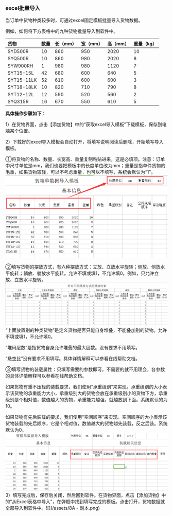 ### **excel批量导入**

当订单中货物种类较多时，可通过excel固定模板批量导入货物数据。

例如，如何将下方表格中的九种货物批量导入到软件中。

| 货物 | 数量 | 长（mm） | 宽（mm） | 高（mm） | 重量（kg） |
| :--- | :--- | :--- | :--- | :--- | :--- |
| SYD500R | 10 | 860 | 950 | 2020 | 10 |
| SYQ500R | 10 | 860 | 980 | 2020 | 8 |
| SYW900RH | 1 | 980 | 980 | 1120 | 7 |
| SYT15-15L | 42 | 680 | 600 | 640 | 5 |
| SYT15-11LK | 52 | 610 | 600 | 600 | 3 |
| SYT18-18LK | 10 | 820 | 710 | 790 | 8 |
| SYT12-12L | 12 | 590 | 520 | 560 | 2 |
| SYQ315R | 16 | 670 | 550 | 610 | 5 |

**具体操作步骤如下：**

1）在货物界面，点击【添加货物】中的“获取excel导入模板”下载模板，保存到电脑某个位置。

2）下载好的excel导入模板会自动打开，将填写说明阅读后删除，开始填写导入模板。

①将货物的名称、数量、长宽高、重量复制粘贴进来，这是必填项。注意：订单中尺寸单位是mm，我们也要把模板中的长度单位改为mm；重量是指单件货物的毛重，如果货物较轻，可以不考虑重量，也可以不填写，系统会默认为“1”。![](/assets/QQ截图20180727113332.png)

②填写货物的摆放方式，有六种摆放方式：立放、立放水平旋转；侧放、侧放水平旋转；躺放、躺放水平旋转。允许不填或填1，不允许填0。例如，只允许立放、立放水平旋转。![](/assets/QQ截图20180727113747.png)“上面放置别的种类货物”是定义货物是否只能自身堆叠，不能叠加别的货物。允许不填或填1，不允许填0。

“堆码层数”是指货物自身允许堆叠的最大层数。没有要求不用填写。

“悬空比”没有要求不用填写。具体详情解释可以参看在线帮助文档。

③填写货物的装载属性：只填写需要的参数即可，不需要的就不用理会，各参数的具体详情解释可以参看在线帮助文档。

如果货物有重不压轻的装载要求，我们使用“承重级别”来实现。承重级别的大小表示该货物的承重能力大小，承重级别大的货物会放在承重级别小的货物下方，承重级别是个相对值，数值越大的货物，承重能力越强，就越放到下面。系统默认的为10。

如果货物有先后装载的要求，我们使用“空间顺序”来实现。空间顺序的大小表示该货物装载的先后顺序，它是个相对值，数值越大的货物越先装载，反之后装。系统默认为0。![](/assets/QQ截图20180727113956.png)3）填写完成后，保存后关闭，然后回到软件。在货物界面，点击【添加货物】中的“从Excel表格中导入”，在弹框中找到填写完成的模板。点击打开，货物数据就全部导入到软件中。![](/assets/8A - 副本.png)


